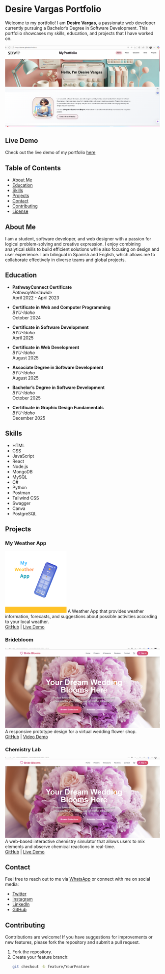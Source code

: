 # Desire Vargas Portfolio

Welcome to my portfolio! I am **Desire Vargas**, a passionate web developer currently pursuing a Bachelor’s Degree in Software Development. This portfolio showcases my skills, education, and projects that I have worked on.

![Portfolio Screenshot](https://github.com/desivar/Portfolio/blob/main/images/Screenshot%202025-08-28%20064435.png) 

## Live Demo

Check out the live demo of my portfolio [here](https://desivar.github.io/Portfolio/) 

## Table of Contents

- [About Me](#about-me)
- [Education](#education)
- [Skills](#skills)
- [Projects](#projects)
- [Contact](#contact)
- [Contributing](#contributing)
- [License](#license)

## About Me

I am a student, software developer, and web designer with a passion for logical problem-solving and creative expression. I enjoy combining analytical skills to build efficient solutions while also focusing on design and user experience. I am bilingual in Spanish and English, which allows me to collaborate effectively in diverse teams and global projects.

## Education

- **PathwayConnect Certificate**  
  *PathwayWorldwide*  
  April 2022 - April 2023

- **Certificate in Web and Computer Programming**  
  *BYU-Idaho*  
  October 2024

- **Certificate in Software Development**  
  *BYU-Idaho*  
  April 2025

- **Certificate in Web Development**  
  *BYU-Idaho*  
  August 2025

- **Associate Degree in Software Development**  
  *BYU-Idaho*  
  August 2025

- **Bachelor’s Degree in Software Development**  
  *BYU-Idaho*  
  October 2025

- **Certificate in Graphic Design Fundamentals**  
  *BYU-Idaho*  
  December 2025

## Skills

- HTML
- CSS
- JavaScript
- React
- Node.js
- MongoDB
- MySQL
- C#
- Python
- Postman
- Tailwind CSS
- Swagger
- Canva
- PostgreSQL

## Projects

### My Weather App
![My Weather App](images/weaapp.png) 
A Weather App that provides weather information, forecasts, and suggestions about possible activities according to your local weather.  
[GitHub](https://github.com/desivar/My-Weather-App) | [Live Demo](https://desivar.github.io/My-Weather-App/weather2.html)

### Bridebloom
![Bridebloom](https://github.com/desivar/Portfolio/blob/main/images/Screenshot%202025-09-05%20053719.png) 
A responsive prototype design for a virtual wedding flower shop.  
[GitHub](https://github.com/desivar/bridebloom) | [Video Demo](https://bridebloom-frontend.onrender.com/)

### Chemistry Lab
![Chemistry Lab](https://github.com/desivar/Portfolio/blob/main/images/Screenshot%202025-09-05%20053719.png) 
A web-based interactive chemistry simulator that allows users to mix elements and observe chemical reactions in real-time.  
[GitHub](https://github.com/desivar/mychemistrylab) | [Live Demo](https://desivar.github.io/mychemistrylab/)

## Contact

Feel free to reach out to me via [WhatsApp](https://wa.me/50498497898) or connect with me on social media:

- [Twitter](https://twitter.com)
- [Instagram](https://instagram.com)
- [LinkedIn](https://www.linkedin.com/in/desire-delmy-vargas-tinoco-853381247/)
- [GitHub](https://github.com/desivar?tab=repositories)


## Contributing

Contributions are welcome! If you have suggestions for improvements or new features, please fork the repository and submit a pull request.

1. Fork the repository.
2. Create your feature branch:
   ```bash
   git checkout -b feature/YourFeature
